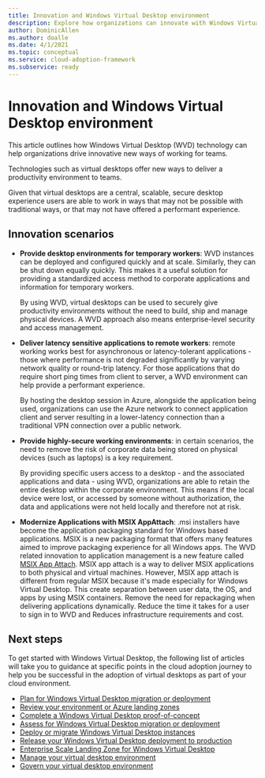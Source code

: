 ```yaml
---
title: Innovation and Windows Virtual Desktop environment
description: Explore how organizations can innovate with Windows Virtual Desktop
author: DominicAllen
ms.author: doalle
ms.date: 4/1/2021
ms.topic: conceptual
ms.service: cloud-adoption-framework
ms.subservice: ready
---
```


# Innovation and Windows Virtual Desktop environment

This article outlines how Windows Virtual Desktop (WVD) technology can help organizations drive innovative new ways of working for teams.

Technologies such as virtual desktops offer new ways to deliver a productivity environment to teams.

Given that virtual desktops are a central, scalable, secure desktop experience users are able to work in ways that may not be possible with traditional ways, or that may not have offered a performant experience.

## Innovation scenarios

- **Provide desktop environments for temporary workers**: WVD instances can be deployed and configured quickly and at scale. Similarly, they can be shut down equally quickly. This makes it a useful solution for providing a standardized access method to corporate applications and information for temporary workers.

    By using WVD, virtual desktops can be used to securely give productivity environments without the need to build, ship and manage physical devices. A WVD approach also means enterprise-level security and access management.

- **Deliver latency sensitive applications to remote workers**: remote working works best for asynchronous or latency-tolerant applications - those where performance is not degraded significantly by varying network quality or round-trip latency. For those applications that do require short ping times from client to server, a WVD environment can help provide a performant experience.

    By hosting the desktop session in Azure, alongside the application being used, organizations can use the Azure network to connect application client and server resulting in a lower-latency connection than a traditional VPN connection over a public network.

- **Provide highly-secure working environments**: in certain scenarios, the need to remove the risk of corporate data being stored on physical devices (such as laptops) is a key requirement.

    By providing specific users access to a desktop - and the associated applications and data - using WVD, organizations are able to retain the entire desktop within the corporate environment. This means if the local device were lost, or accessed by someone without authorization, the data and applications were not held locally and therefore not at risk.

- **Modernize Applications with MSIX AppAttach**:  .msi installers have become the application packaging standard for Windows based applications. MSIX is a new packaging format that offers many features aimed to improve packaging experience for all Windows apps. The WVD related innovation to application management is a new feature called [MSIX App Attach](/azure/virtual-desktop/what-is-app-attach). MSIX app attach is a way to deliver MSIX applications to both physical and virtual machines. However, MSIX app attach is different from regular MSIX because it's made especially for Windows Virtual Desktop. This create separation between user data, the OS, and apps by using MSIX containers. Remove the need for repackaging when delivering applications dynamically. Reduce the time it takes for a user to sign in to WVD and Reduces infrastructure requirements and cost.

## Next steps

To get started with Windows Virtual Desktop, the following list of articles will take you to guidance at specific points in the cloud adoption journey to help you be successful in the adoption of virtual desktops as part of your cloud environment.

- [Plan for Windows Virtual Desktop migration or deployment](./plan.md)
- [Review your environment or Azure landing zones](./ready.md)
- [Complete a Windows Virtual Desktop proof-of-concept](./proof-of-concept.md)
- [Assess for Windows Virtual Desktop migration or deployment](./migrate-assess.md)
- [Deploy or migrate Windows Virtual Desktop instances](./migrate-deploy.md)
- [Release your Windows Virtual Desktop deployment to production](./migrate-release.md)
- [Enterprise Scale Landing Zone for Windows Virtual Desktop](./enterprise-scale-landing-zone.md)
- [Manage your virtual desktop environment](./WVD-manage.md)
- [Govern your virtual desktop environment](./WVD-govern.md)